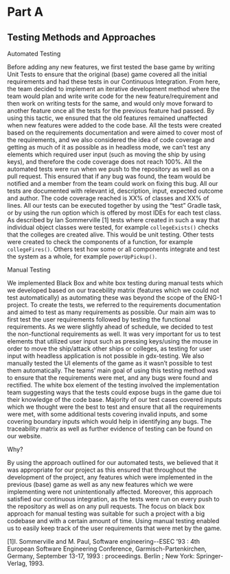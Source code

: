 # Part A

## Testing Methods and Approaches

Automated Testing 

Before adding any new features, we first tested the base game by writing Unit Tests to ensure that the original (base) game covered all the initial requirements and had these tests in our Continuous Integration. From here, the team decided to implement an iterative development method where the team would plan and write write code for the new feature/requirement and then work on writing tests for the same, and would only move forward to another feature once all the tests for the previous feature had passed. By using this tactic, we ensured that the old features remained unaffected when new features were added to the code base. All the tests were created based on the requirements documentation and were aimed to cover most of the requirements, and we also considered the idea of code coverage and getting as much of it as possible as in headless mode, we can’t test any elements which required user input (such as moving the ship by using keys), and therefore the code coverage does not reach 100%. All the automated tests were run when we push to the repository as well as on a pull request. This ensured that if any bug was found, the team would be notified and a member from the team could work on fixing this bug. All our tests are documented with relevant id, description, input, expected outcome and author. The code coverage reached is XX% of classes and XX% of lines. All our tests can be executed together by using the “test” Gradle task, or by using the run option which is offered by most IDEs for each test class. As described by Ian Sommerville [1] tests where created in such a way that individual object classes were tested, for example `collegeExists()` checks that the colleges are created alive. This would be unit testing. Other tests were created to check the components of a function, for example `collegeFires()`. Others test how some or all components integrate and test the system as a whole, for example `powerUpPickup()`. 

Manual Testing 

We implemented Black Box and white box testing during manual tests which we developed based on our tracebility matrix (features which we could not test automatically) as automating these was beyond the scope of the ENG-1 project. To create the tests, we referred to the requirements documentation and aimed to test as many requirements as possible. Our main aim was to first test the user requirements followed by testing the functional requirements. As we were slightly ahead of schedule, we decided to test the non-functional requirements as well. It was very important for us to test elements that utilized user input such as pressing keys/using the mouse in order to move the ship/attack other ships or colleges, as testing for user input with headless application is not possible in gdx-testing. We also manually tested the UI elements of the game as it wasn’t possible to test them automatically. The teams’ main goal of using this testing method was to ensure that the requirements were met, and any bugs were found and rectified. The white box element of the testing involved the implementation team suggesting ways that the tests could expose bugs in the game due toi their knowledge of the code base. Majority of our test cases covered inputs which we thought were the best to test and ensure that all the requirements were met, with some additional tests covering invalid inputs, and some covering boundary inputs which would help in identifying any bugs. The traceability matrix as well as further evidence of testing can be found on our website.

Why?

By using the approach outlined for our automated tests, we believed that it was appropriate for our project as this ensured that throughout the development of the project, any features which were implemented in the previous (base) game as well as any new features which we were implementing were not unintentionally affected. Moreover, this approach satisfied our continuous integration, as the tests were run on every push to the repository as well as on any pull requests. The focus on black box approach for manual testing was suitable for such a project with a big codebase and with a certain amount of time. Using manual testing enabled us to easily keep track of the user requirements that were met by the game.

[1]I. Sommerville and M. Paul, Software engineering--ESEC ’93 : 4th European Software Engineering Conference, Garmisch-Partenkirchen, Germany, September 13-17, 1993 : proceedings. Berlin ; New York: Springer-Verlag, 1993.
